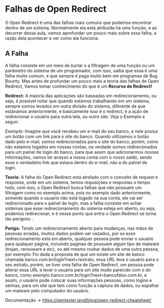 # Falhas de Open Redirect

O Open Redirect é uma das falhas mais comuns que podemos encontrar dentro de um sistema. Normalmente ela está atribuída há uma função, e ao decorrer dessa aula, vamos aprofundar um pouco mais sobre essa falha, a razão dela acontecer e ver como ela funciona.

## A Falha

A falha consiste em um meio de burlar o a filtragem de uma função ou um parâmetro do sistema de um programador, com isso, saiba que essa é uma falha muito comum, e que sempre é paga muito bem em programas de Bug Bounty. Mas antes de profundar um pouco mais a teoria das falhas de Open Redirect, Vamos tomar conhecimento do que é um **Recurso de Redirect!**

**Redirect:** A maioria das aplicações são baseadas em redirecionamento, ou seja, é possivel notar que quando estamos trabalhando em um sistema, sempre somos levados em outra divisão do sistema, diferente da que estávamos anteriormente, e basicamente isso é o redirect, é a ação de redirecionar o usuário para outra tela, ou outro site. Veja o Exemplo a seguir:

*Exemplo:* Imagine que você recebeu um e-mail do seu banco, e nele possui um botão com um link para o site do banco. Quando utilizamos o botão dado pelo e-mail, somos redirecionados para o site do banco, porém, como não estamos logados em nossas contas, na verdade somos redirecionados para um painel de login do banco, para que assim que adicionarmos nossas informações, vamos ter acesso a nossa conta com o nosso saldo, sendo esse o verdadeiro link que estava dentro do e-mail, não a do painel de login.

**Teoria:** A falha do Open Redirect está atrelado com o conceito de request e response, onde em um sistema, temos requisições e respostas o tempo todo, com isso, o Open Redirect busca falhas que não possuem um filtragem como no exemplo acima, pois no exemplo dado anteriormente, somente quando o usuario não está logado na sua conta, ele vai ser redirecionado para o painel de login, mas a falha consiste em achar sistemas que esse redirecionamento do sistema esteja em aberto, ou seja, podemos redirecionar, e é nesse ponto que entra o Open Redirect se torna tão perigoso .

**Perigo:** Tendo um redirecionamento aberto para mudanças, nas mãos de pessoas erradas, muitos dados podem ser vazados, por se esse redirecionamento está em aberto, qualquer pessoa pode enviar o usuário para qualquer página, incluindo paginas de possuem algum tipo de malware (trojan, ransoware e etc), ou até mesmo roubar dados de uma outra pessoa, por exemplo: Foi dada a proposta de que um existe um site de banco chamada banco.com.br/login?next=/extrato, essa URL leva o usuário para o seu extrato, porém, se tiver uma falha de Open Redirect, um pessoa pode alterar essa URL e levar o usuário para um site muito parecido com o do banco, como exemplo banco.com.br/login?next=bancofalso.com.br, e assim, o usuário pode colocar suas informações pessoas, como logins e senhas, para um site que tem como função a captura de dados, ou espalhar um malware pelo computador do usuário.


Documentação -> https://pentester.land/blog/open-redirect-cheatsheet/